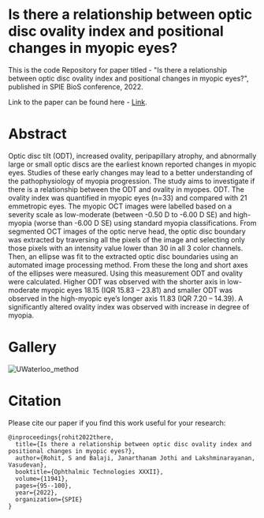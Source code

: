 # Is there a relationship between optic disc ovality index and positional changes in myopic eyes?
This is the code Repository for paper titled - "Is there a relationship between optic disc ovality index and positional changes in myopic eyes?", published in SPIE BioS conference, 2022.

Link to the paper can be found here - [Link](https://www.spiedigitallibrary.org/conference-proceedings-of-spie/11941/119410M/Is-there-a-relationship-between-optic-disc-ovality-index-and/10.1117/12.2610714.short#_=_).

# Abstract

Optic disc tilt (ODT), increased ovality, peripapillary atrophy, and abnormally large or small optic discs are the earliest known reported changes in myopic eyes. Studies of these early changes may lead to a better understanding of the pathophysiology of myopia progression. The study aims to investigate if there is a relationship between the ODT and ovality in myopes. ODT. The ovality index was quantified in myopic eyes (n=33) and compared with 21 emmetropic eyes. The myopic OCT images were labelled based on a severity scale as low-moderate (between -0.50 D to -6.00 D SE) and high-myopia (worse than -6.00 D SE) using standard myopia classifications. From segmented OCT images of the optic nerve head, the optic disc boundary was extracted by traversing all the pixels of the image and selecting only those pixels with an intensity value lower than 30 in all 3 color channels. Then, an ellipse was fit to the extracted optic disc boundaries using an automated image processing method. From these the long and short axes of the ellipses were measured. Using this measurement ODT and ovality were calculated. Higher ODT was observed with the shorter axis in low-moderate myopic eyes 18.15 (IQR 15.83 – 23.81) and smaller ODT was observed in the high-myopic eye’s longer axis 11.83 (IQR 7.20 – 14.39). A significantly altered ovality index was observed with increase in degree of myopia.

# Gallery
![UWaterloo_method](https://github.com/rohit-ash/OpticDisc-Ovality/assets/51155103/50bfc7d9-0c43-4cb6-a300-34ba4a7349bc)

# Citation
Please cite our paper if you find this work useful for your research:

```
@inproceedings{rohit2022there,
  title={Is there a relationship between optic disc ovality index and positional changes in myopic eyes?},
  author={Rohit, S and Balaji, Janarthanam Jothi and Lakshminarayanan, Vasudevan},
  booktitle={Ophthalmic Technologies XXXII},
  volume={11941},
  pages={95--100},
  year={2022},
  organization={SPIE}
}
```
